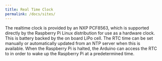 ```yaml
---
title: Real Time Clock
permalink: /docs/sites/
---
```

The realtime clock is provided by an NXP PCF8563, which is supported directly by the Raspberry Pi Linux distribution for use as a hardware clock. This is battery backed by the on board LiPo cell. The RTC time can be set manually or automatically updated  from an NTP server  when this is available. When the Raspberry Pi is halted, the Arduino can access the RTC to in order to wake up the Raspberry Pi at a predetermined time. 